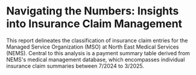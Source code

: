 # Navigating the Numbers: Insights into Insurance Claim Management
This report delineates the classification of insurance claim entries for the Managed Service Organization (MSO) at North East Medical Services (NEMS). Central to this analysis is a payment summary table derived from NEMS's medical management database, which encompasses individual insurance claim summaries between 7/2024 to 3/2025.

